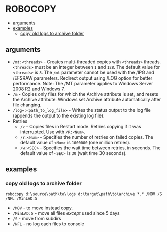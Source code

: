 # ROBOCOPY

<!-- MarkdownTOC autolink="true" lowercase="all" uri_encoding="false" -->

- [arguments](#arguments)
- [examples](#examples)
    - [copy old logs to archive folder](#copy-old-logs-to-archive-folder)

<!-- /MarkdownTOC -->


## arguments

- `/mt:<threads>` - Creates multi-threaded copies with `<threads>` threads. `<threads>` must be an integer between `1` and `128`. The default value for `<threads>` is `8`.
The `/mt` parameter cannot be used with the /IPG and /EFSRAW parameters.
Redirect output using /LOG option for better performance.
Note: The /MT parameter applies to Windows Server 2008 R2 and Windows 7.
- `/m` - Copies only files for which the Archive attribute is set, and resets the Archive attribute.
Windows set Archive attribute automatically after file changing.
- `/log+:<path_to_log_file>` - Writes the status output to the log file (appends the output to the existing log file).
- Retries
    - `/z` - Copies files in Restart mode. Retries copying if it was interrupted. Use with `/R:<Num>`.
    - `/r:<Num>` - Specifies the number of retries on failed copies. The default value of `<Num>` is `1000000` (one million retries).
    - `/w:<SEC>` - Specifies the wait time between retries, in seconds. The default value of `<SEC>` is `30` (wait time 30 seconds).


## examples

###  copy old logs to archive folder

```
robocopy d:\source\path\to\logs d:\target\path\to\archive *.* /MOV /S /NFL /MinLAD:5
```

- `/MOV` - to move instead copy.
- `/MinLAD:5` - move all files *except* used since 5 days
- `/S` - move from subdirs
- `/NFL` - no log each files to console